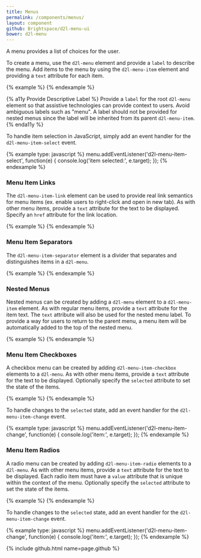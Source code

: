 ```yaml
---
title: Menus
permalink: /components/menus/
layout: component
github: Brightspace/d2l-menu-ui
bower: d2l-menu
---
```

A menu provides a list of choices for the user.

To create a menu, use the `d2l-menu` element and provide a `label` to describe the menu.  Add items to the menu by using the `d2l-menu-item` element and providing a `text` attribute for each item.

{% example %}
<d2l-menu label="Astronomy">
  <d2l-menu-item text="Introduction"></d2l-menu-item>
  <d2l-menu-item text="The Solar System"></d2l-menu-item>
  <d2l-menu-item text="The Universe"></d2l-menu-item>
</d2l-menu>
{% endexample %}

{% a11y Provide Descriptive Label %}
Provide a `label` for the root `d2l-menu` element so that assistive technologies can provide context to users. Avoid ambiguous labels such as "menu". A label should not be provided for nested menus since the label will be inherited from its parent `d2l-menu-item`.
{% enda11y %}

To handle item selection in JavaScript, simply add an event handler for the `d2l-menu-item-select` event.

{% example type: javascript %}
menu.addEventListener('d2l-menu-item-select', function(e) {
  console.log('item selected:', e.target);
});
{% endexample %}

### Menu Item Links

The `d2l-menu-item-link` element can be used to provide real link semantics for menu items (ex. enable users to right-click and open in new tab). As with other menu items, provide a `text` attribute for the text to be displayed.  Specify an `href` attribute for the link location.

{% example %}
<d2l-menu label="Astronomy">
  <d2l-menu-item-link text="Introduction"
    href="http://.../"></d2l-menu-item-link>
  <d2l-menu-item-link text="The Solar System"
    href="http://.../"></d2l-menu-item-link>
  <d2l-menu-item-link text="The Universe"
    href="http://.../"></d2l-menu-item-link>
</d2l-menu>
{% endexample %}

### Menu Item Separators

The `d2l-menu-item-separator` element is a divider that separates and distinguishes items in a `d2l-menu`.

{% example %}
<d2l-menu label="Astronomy">
  <d2l-menu-item text="Introduction"></d2l-menu-item>
  <d2l-menu-item text="The Solar System"></d2l-menu-item>
  <d2l-menu-item text="The Universe"></d2l-menu-item>
  <d2l-menu-item-separator></d2l-menu-item-separator>
  <d2l-menu-item text="Upcoming Events"></d2l-menu-item>
</d2l-menu>
{% endexample %}

### Nested Menus

Nested menus can be created by adding a `d2l-menu` element to a `d2l-menu-item` element. As with regular menu items, provide a `text` attribute for the item text.  The `text` attribute will also be used for the nested menu label. To provide a way for users to return to the parent menu, a menu item will be automatically added to the top of the nested menu.

{% example %}
<d2l-menu label="Astronomy">
  <d2l-menu-item text="Introduction"></d2l-menu-item>
  <d2l-menu-item text="The Solar System">
    <d2l-menu>
      <d2l-menu-item text="The Sun"></d2l-menu-item>
      <d2l-menu-item text="Mercury"></d2l-menu-item>
      <d2l-menu-item text="Venus"></d2l-menu-item>
   </d2l-menu>
  </d2l-menu-item>
  <d2l-menu-item text="The Universe"></d2l-menu-item>
</d2l-menu>
{% endexample %}

### Menu Item Checkboxes

A checkbox menu can be created by adding `d2l-menu-item-checkbox` elements to a `d2l-menu`. As with other menu items, provide a `text` attribute for the text to be displayed.  Optionally specify the `selected` attribute to set the state of the items.

{% example %}
<d2l-menu label="Astronomy">
  <d2l-menu-item-checkbox text="Introduction" selected>
  </d2l-menu-item-checkbox>
  <d2l-menu-item-checkbox text="The Solar System" selected>
  </d2l-menu-item-checkbox>
  <d2l-menu-item-checkbox text="The Universe">
  </d2l-menu-item-checkbox>
</d2l-menu>
{% endexample %}

To handle changes to the `selected` state, add an event handler for the `d2l-menu-item-change` event.

{% example type: javascript %}
menu.addEventListener('d2l-menu-item-change', function(e) {
  console.log('item:', e.target);
});
{% endexample %}

### Menu Item Radios

A radio menu can be created by adding `d2l-menu-item-radio` elements to a `d2l-menu`. As with other menu items, provide a `text` attribute for the text to be displayed. Each radio item must have a `value` attribute that is unique within the context of the menu. Optionally specify the `selected` attribute to set the state of the items.

{% example %}
<d2l-menu label="Astronomy">
  <d2l-menu-item-radio text="Introduction" value="1" selected>
  </d2l-menu-item-radio>
  <d2l-menu-item-radio text="The Solar System" value="2">
  </d2l-menu-item-radio>
  <d2l-menu-item-radio text="The Universe" value="3">
  </d2l-menu-item-radio>
</d2l-menu>
{% endexample %}

To handle changes to the `selected` state, add an event handler for the `d2l-menu-item-change` event.

{% example type: javascript %}
menu.addEventListener('d2l-menu-item-change', function(e) {
  console.log('item:', e.target);
});
{% endexample %}

{% include github.html name=page.github %}
